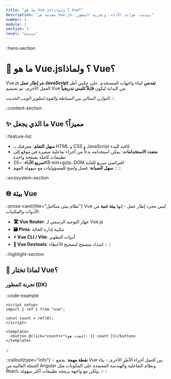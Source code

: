 ```yaml
---
title: "ما هو Vue.js؟ ولماذا Vue؟"
description: "مقدمة في Vue.js، بيئته، فوائد الأداء، وتجربة المطور"
number: 1
module: 1
section: 1
level: "مبتدئ"
---
```


::hero-section

# 🚀 ما هو Vue.js؟ ولماذا Vue؟

Vue.js هو **إطار عمل JavaScript تقدمي** لبناء واجهات المستخدم. على عكس أطر العمل الأخرى، تم تصميم Vue من البداية ليكون **قابلاً للتبني تدريجياً**.

_التوازن المثالي بين البساطة والقوة لتطوير الويب الحديث._
::

::content-section

## ✨ ما الذي يجعل Vue مميزاً؟

::feature-list

- **سهل التعلم**: معرفتك بـ HTML و CSS و JavaScript كافية للبدء
- **متعدد الاستخدامات**: يمكن استخدامه بدءاً من أجزاء تفاعلية صغيرة في موقع إلى تطبيقات كاملة بصفحة واحدة
- **سريع الأداء**: ~20KB min+gzip، DOM افتراضي سريع للغاية
- **سهل الصيانة**: فصل واضح للمسؤوليات مع سهولة الفهم
  ::
  ::

::ecosystem-section

## 🌐 بيئة Vue

::prose-card{title="نظام بيئي متكامل"}
Vue ليس مجرد إطار عمل - إنها **بيئة غنية** من الأدوات والمكتبات:

- **🛣️ Vue Router**: جهاز التوجيه الرسمي لـ Vue.js
- **🗃️ Pinia**: مكتبة إدارة الحالة
- **⚡ Vue CLI / Vite**: أدوات التطوير
- **🔧 Vue Devtools**: امتداد متصفح لتصحيح الأخطاء
  ::
  ::

::highlight-section

## 🎯 لماذا تختار Vue؟

### تجربة المطور (DX)

::code-example

```vue
<script setup>
import { ref } from "vue";

const count = ref(0);
</script>

<template>
  <button @click="count++">العدد هو: {{ count }}</button>
</template>
```

::

::callout{type="info"}
💡 **نقطة مهمة**: يجمع Vue بين أفضل أجزاء الأطر الأخرى - بناء الجملة القالبية من Angular ونظام التفاعلية والهندسة المعتمدة على المكونات مثل React، ولكن مع واجهة برمجة تطبيقات أكثر سهولة.
::
::
